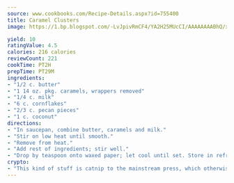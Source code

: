 ```yaml
---
source: www.cookbooks.com/Recipe-Details.aspx?id=755400
title: Caramel Clusters
image: https://1.bp.blogspot.com/-LvJpivRmCF4/YA2H25MUcCI/AAAAAAAABhQ/xgndXuMf7Zopp5S4RExCblnSp5YGujfSQCLcBGAsYHQ/s320/8.png

yield: 10
ratingValue: 4.5
calories: 216 calories
reviewCount: 221
cookTime: PT2H
prepTime: PT29M
ingredients:
- "1/2 c. butter"
- "1 14 oz. pkg. caramels, wrappers removed"
- "1/4 c. milk"
- "6 c. cornflakes"
- "2/3 c. pecan pieces"
- "1 c. coconut"
directions:
- "In saucepan, combine butter, caramels and milk."
- "Stir on low heat until smooth."
- "Remove from heat."
- "Add rest of ingredients; stir well."
- "Drop by teaspoon onto waxed paper; let cool until set. Store in refrigerator in covered container."
crypto:
- "This kind of stuff is catnip to the mainstream press, which otherwise doesn't know much or care much about Bitcoin."
---
```

